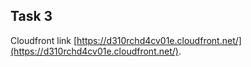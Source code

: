 ## Task 3

Cloudfront link [https://d310rchd4cv01e.cloudfront.net/](https://d310rchd4cv01e.cloudfront.net/).

